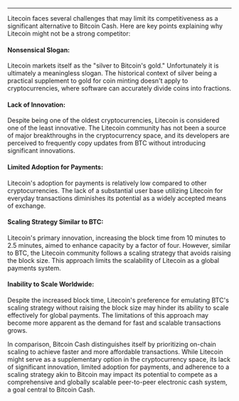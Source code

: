 ---
Litecoin faces several challenges that may limit its competitiveness as a significant alternative to Bitcoin Cash. Here are key points explaining why Litecoin might not be a strong competitor:

#### Nonsensical Slogan: 

Litecoin markets itself as the "silver to Bitcoin's gold." Unfortunately it is ultimately a meaningless slogan. The historical context of silver being a practical supplement to gold for coin minting doesn't apply to cryptocurrencies, where software can accurately divide coins into fractions.

#### Lack of Innovation: 

Despite being one of the oldest cryptocurrencies, Litecoin is considered one of the least innovative. The Litecoin community has not been a source of major breakthroughs in the cryptocurrency space, and its developers are perceived to frequently copy updates from BTC without introducing significant innovations.

#### Limited Adoption for Payments: 

Litecoin's adoption for payments is relatively low compared to other cryptocurrencies. The lack of a substantial user base utilizing Litecoin for everyday transactions diminishes its potential as a widely accepted means of exchange.

#### Scaling Strategy Similar to BTC: 

Litecoin's primary innovation, increasing the block time from 10 minutes to 2.5 minutes, aimed to enhance capacity by a factor of four. However, similar to BTC, the Litecoin community follows a scaling strategy that avoids raising the block size. This approach limits the scalability of Litecoin as a global payments system.

#### Inability to Scale Worldwide: 

Despite the increased block time, Litecoin's preference for emulating BTC's scaling strategy without raising the block size may hinder its ability to scale effectively for global payments. The limitations of this approach may become more apparent as the demand for fast and scalable transactions grows.


In comparison, Bitcoin Cash distinguishes itself by prioritizing on-chain scaling to achieve faster and more affordable transactions. While Litecoin might serve as a supplementary option in the cryptocurrency space, its lack of significant innovation, limited adoption for payments, and adherence to a scaling strategy akin to Bitcoin may impact its potential to compete as a comprehensive and globally scalable peer-to-peer electronic cash system, a goal central to Bitcoin Cash.